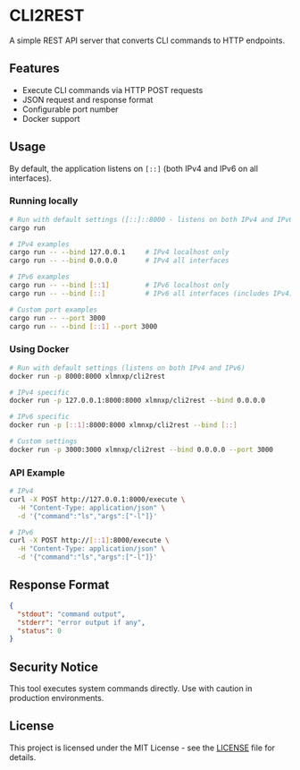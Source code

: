# CLI2REST

A simple REST API server that converts CLI commands to HTTP endpoints.

## Features

- Execute CLI commands via HTTP POST requests
- JSON request and response format
- Configurable port number
- Docker support

## Usage

By default, the application listens on `[::]` (both IPv4 and IPv6 on all interfaces).

### Running locally

```bash
# Run with default settings ([::]::8000 - listens on both IPv4 and IPv6)
cargo run

# IPv4 examples
cargo run -- --bind 127.0.0.1     # IPv4 localhost only
cargo run -- --bind 0.0.0.0       # IPv4 all interfaces

# IPv6 examples
cargo run -- --bind [::1]         # IPv6 localhost only
cargo run -- --bind [::]          # IPv6 all interfaces (includes IPv4)

# Custom port examples
cargo run -- --port 3000
cargo run -- --bind [::1] --port 3000
```

### Using Docker

```bash
# Run with default settings (listens on both IPv4 and IPv6)
docker run -p 8000:8000 xlmnxp/cli2rest

# IPv4 specific
docker run -p 127.0.0.1:8000:8000 xlmnxp/cli2rest --bind 0.0.0.0

# IPv6 specific
docker run -p [::1]:8000:8000 xlmnxp/cli2rest --bind [::]

# Custom settings
docker run -p 3000:3000 xlmnxp/cli2rest --bind 0.0.0.0 --port 3000
```

### API Example

```bash
# IPv4
curl -X POST http://127.0.0.1:8000/execute \
  -H "Content-Type: application/json" \
  -d '{"command":"ls","args":["-l"]}'

# IPv6
curl -X POST http://[::1]:8000/execute \
  -H "Content-Type: application/json" \
  -d '{"command":"ls","args":["-l"]}'
```

## Response Format

```json
{
  "stdout": "command output",
  "stderr": "error output if any",
  "status": 0
}
```

## Security Notice

This tool executes system commands directly. Use with caution in production environments.

## License

This project is licensed under the MIT License - see the [LICENSE](LICENSE) file for details.
